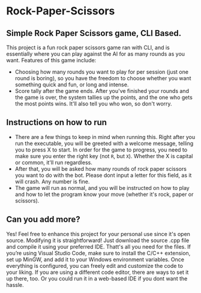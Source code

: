 # Rock-Paper-Scissors

## Simple Rock Paper Scissors game, CLI Based.

This project is a fun rock paper scissors game ran with CLI, and is essentially where you can play against the AI for as many rounds as you want. Features of this game include:
- Choosing how many rounds you want to play for per session (just one round is boring), so you have the freedom to choose whether you want something quick and fun, or long and intense.
- Score tally after the game ends. After you've finished your rounds and the game is over, the system tallies up the points, and the one who gets the most points wins. It'll also tell you who won, so don't worry.

## Instructions on how to run 

- There are a few things to keep in mind when running this. Right after you run the executable, you will be greeted with a welcome message, telling you to press X to start. In order for the game to progress, you need to make sure you enter the right key (not `R`, but `X`). Whether the X is capital or common, it'll run regardless.
- After that, you will be asked how many rounds of rock paper scissors you want to do with the bot. Please dont input a letter for this field, as it will crash. Any number is fine.
- The game will run as normal, and you will be instructed on how to play and how to let the program know your move (whether it's rock, paper or scissors).

## Can you add more?

Yes! Feel free to enhance this project for your personal use since it's open source. Modifying it is straightforward! Just download the source .cpp file and compile it using your preferred IDE. Thatt's all you need for the files. If you’re using Visual Studio Code, make sure to install the C/C++ extension, set up MinGW, and add it to your Windows environment variables. Once everything is configured, you can freely edit and customize the code to your liking. If you are using a different code editor, there are ways to set it up there, too. Or you could run it in a web-based IDE if you dont want the hassle. 

